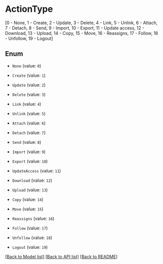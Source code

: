 # ActionType
[0 - None, 1 - Create, 2 - Update, 3 - Delete, 4 - Link, 5 - Unlink, 6 - Attach, 7 - Detach, 8 - Send, 9 - Import, 10 - Export, 11 - Update access, 12 - Download, 13 - Upload, 14 - Copy, 15 - Move, 16 - Reassigns, 17 - Follow, 18 - Unfollow, 19 - Logout]

## Enum

* `None` (value: `0`)

* `Create` (value: `1`)

* `Update` (value: `2`)

* `Delete` (value: `3`)

* `Link` (value: `4`)

* `Unlink` (value: `5`)

* `Attach` (value: `6`)

* `Detach` (value: `7`)

* `Send` (value: `8`)

* `Import` (value: `9`)

* `Export` (value: `10`)

* `UpdateAccess` (value: `11`)

* `Download` (value: `12`)

* `Upload` (value: `13`)

* `Copy` (value: `14`)

* `Move` (value: `15`)

* `Reassigns` (value: `16`)

* `Follow` (value: `17`)

* `Unfollow` (value: `18`)

* `Logout` (value: `19`)

[[Back to Model list]](../README.md#documentation-for-models) [[Back to API list]](../README.md#documentation-for-api-endpoints) [[Back to README]](../README.md)


